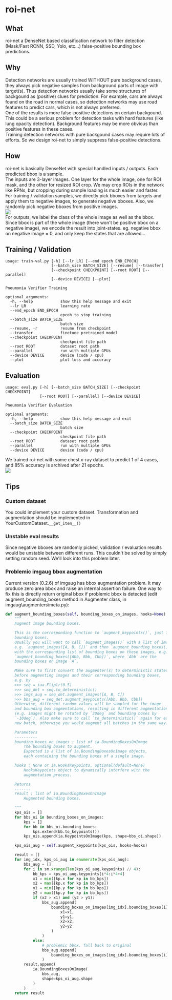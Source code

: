 # roi-net
## What
roi-net a DenseNet based classification network to filter detection (Mask/Fast RCNN, SSD, Yolo, etc...) false-positive bounding box predictions.  
## Why
Detection networks are usually trained WITHOUT pure background cases, they always pick negative samples from background parts of image with target(s). Thus detection networks usually take some structures of backgound as (positive) clues for prediction. For example, cars are always found on the road in normal cases, so detection networks may use road features to predict cars, which is not always preferred.  
One of the results is more false-positive detections on certain backgound. This could be a serious problem for detection tasks with hard features (like lung opacity detection). Background features may be more obvious than positive features in these cases.  
Training detection networks with pure backgound cases may require lots of efforts. So we design roi-net to simply suppress false-positive detections.  
## How
roi-net is basically DenseNet with special handled inputs / outputs. Each predicted bbox is a sample.  
The inputs are 3-layer images. One layer for the whole image, one for ROI mask, and the other for resized ROI crop. We may crop ROIs in the network like RPNs, but cropping during sample loading is much easier and faster.  
For training / validation samples, we directly pick bboxes from targets and apply them to negative images, to generate negative bboxes. Also, we randomly pick negative bboxes from positive images.  
![](doc/roi-dataset-sample.png)  
For outputs, we label the class of the whole image as well as the bbox. Since bbox is part of the whole image (there won't be positive bbox on a negative image), we encode the result into joint-states. eg. negative bbox on negative image = 0, and only keep the states that are allowed...  
## Training / Validation
```
usage: train-val.py [-h] [--lr LR] [--end_epoch END_EPOCH]
                    [--batch_size BATCH_SIZE] [--resume] [--transfer]
                    [--checkpoint CHECKPOINT] [--root ROOT] [--parallel]
                    [--device DEVICE] [--plot]

Pneumonia Verifier Training

optional arguments:
  -h, --help            show this help message and exit
  --lr LR               learning rate
  --end_epoch END_EPOCH
                        epcoh to stop training
  --batch_size BATCH_SIZE
                        batch size
  --resume, -r          resume from checkpoint
  --transfer            finetune pretrained model
  --checkpoint CHECKPOINT
                        checkpoint file path
  --root ROOT           dataset root path
  --parallel            run with multiple GPUs
  --device DEVICE       device (cuda / cpu)
  --plot                plot loss and accuracy
```
## Evaluation
```
usage: eval.py [-h] [--batch_size BATCH_SIZE] [--checkpoint CHECKPOINT]
               [--root ROOT] [--parallel] [--device DEVICE]

Pneumonia Verifier Evaluation

optional arguments:
  -h, --help            show this help message and exit
  --batch_size BATCH_SIZE
                        batch size
  --checkpoint CHECKPOINT
                        checkpoint file path
  --root ROOT           dataset root path
  --parallel            run with multiple GPUs
  --device DEVICE       device (cuda / cpu)
```
We trained roi-net with some chest x-ray dataset to predict 1 of 4 cases, and 85% accuracy is archived after 21 epochs.  
![](doc/roi-transfer.png)  
## Tips
### Custom dataset
You could implement your custom dataset. Transformation and augmentation should be implemented in YourCustomDataset.``__get_item__()``  
### Unstable eval results
Since negative bboxes are randomly picked, validation / evaluation results would be unstable between different runs. This couldn't be solved by simply setting random seed. We'll look into this problem later.  
### Problemic imgaug bbox augmentation
Current version (0.2.6) of imgaug has bbox augmentation problem. It may produce zero area bbox and raise an internal assertion failure. One way to fix this is directly return original bbox if problemic bbox is detected (edit augment_bounding_boxes method in Augmenter class, in imgaug\augmenters\meta.py):
```python
def augment_bounding_boxes(self, bounding_boxes_on_images, hooks=None):
    """
    Augment image bounding boxes.

    This is the corresponding function to `augment_keypoints()`, just for
    bounding boxes.
    Usually you will want to call `augment_images()` with a list of images,
    e.g. `augment_images([A, B, C])` and then `augment_bounding_boxes()`
    with the corresponding list of bounding boxes on these images, e.g.
    `augment_bounding_boxes([Abb, Bbb, Cbb])`, where `Abb` are the
    bounding boxes on image `A`.

    Make sure to first convert the augmenter(s) to deterministic states
    before augmenting images and their corresponding bounding boxes,
    e.g. by
    >>> seq = iaa.Fliplr(0.5)
    >>> seq_det = seq.to_deterministic()
    >>> imgs_aug = seq_det.augment_images([A, B, C])
    >>> bbs_aug = seq_det.augment_keypoints([Abb, Bbb, Cbb])
    Otherwise, different random values will be sampled for the image
    and bounding box augmentations, resulting in different augmentations
    (e.g. images might be rotated by `30deg` and bounding boxes by
    `-10deg`). Also make sure to call `to_deterministic()` again for each
    new batch, otherwise you would augment all batches in the same way.

    Parameters
    ----------
    bounding_boxes_on_images : list of ia.BoundingBoxesOnImage
        The bounding boxes to augment.
        Expected is a list of ia.BoundingBoxesOnImage objects,
        each containing the bounding boxes of a single image.

    hooks : None or ia.HooksKeypoints, optional(default=None)
        HooksKeypoints object to dynamically interfere with the
        augmentation process.

    Returns
    -------
    result : list of ia.BoundingBoxesOnImage
        Augmented bounding boxes.

    """
    kps_ois = []
    for bbs_oi in bounding_boxes_on_images:
        kps = []
        for bb in bbs_oi.bounding_boxes:
            kps.extend(bb.to_keypoints())
        kps_ois.append(ia.KeypointsOnImage(kps, shape=bbs_oi.shape))

    kps_ois_aug = self.augment_keypoints(kps_ois, hooks=hooks)

    result = []
    for img_idx, kps_oi_aug in enumerate(kps_ois_aug):
        bbs_aug = []
        for i in sm.xrange(len(kps_oi_aug.keypoints) // 4):
            bb_kps = kps_oi_aug.keypoints[i*4:i*4+4]
            x1 = min([kp.x for kp in bb_kps])
            x2 = max([kp.x for kp in bb_kps])
            y1 = min([kp.y for kp in bb_kps])
            y2 = max([kp.y for kp in bb_kps])
            if (x2 > x1) and (y2 > y1):
                bbs_aug.append(
                    bounding_boxes_on_images[img_idx].bounding_boxes[i].copy(
                        x1=x1,
                        y1=y1,
                        x2=x2,
                        y2=y2
                    )
                )
            else:
                # problemic bbox, fall back to original
                bbs_aug.append(
                    bounding_boxes_on_images[img_idx].bounding_boxes[i].copy()
                )
        result.append(
            ia.BoundingBoxesOnImage(
                bbs_aug,
                shape=kps_oi_aug.shape
            )
        )
    return result
```